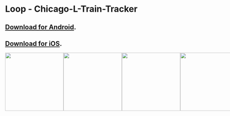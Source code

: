 # Loop - Chicago-L-Train-Tracker
## [Download for Android](https://play.google.com/store/apps/details?id=com.ctatracker.app).
## [Download for iOS](https://apps.apple.com/us/app/loop-cta-transit-tracker/id1550464970).

<div style="display:flex;">
<img  width="190"  src=https://i.ibb.co/gR06dVK/Simulator-Screen-Shot-i-Phone-12-Pro-Max-2021-01-23-at-16-07-36-iphone12black-portrait.png" border="0">
  
<img  width="190"  src="https://i.ibb.co/TTRKXW6/Simulator-Screen-Shot-i-Phone-12-Pro-Max-2021-01-23-at-16-04-47-iphone12black-portrait.png" border="0">
  
<img  width="190"  src="https://i.ibb.co/kSzYtyw/Simulator-Screen-Shot-i-Phone-12-Pro-Max-2021-01-23-at-16-44-46-iphone12black-portrait.png" border="0">
  
<img  width="190"  src="https://i.ibb.co/TM2x5C9/Simulator-Screen-Shot-i-Phone-12-Pro-Max-2021-01-23-at-16-45-25-iphone12black-portrait.png" border="0">


Loop is Chicago's best train tracker for transit commuters, students and tourists. Loop has a modern design and features for all users, including accessibility and optional information for people unfamiliar with the system. Additionally Loop allows you make a custom dashboard with common trains and stations you ride often on the CTA system. This app uses live data provided from the Chicago transit authority combined with optimization to improve predictions for busses and trains.

## Features:
- Closest station detection
- Live Prediction train tracking
- Dark Theme
- Station Information
- Interactive Map
- Service Information
- Service Alerts + Accessibility Information


For any questions/comments, please email to chicagoloopapp@gmail.com
